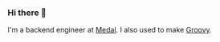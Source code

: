 ### Hi there 👋

I'm a backend engineer at [Medal](https://medal.tv). I also used to make [Groovy](https://groovy.bot).

